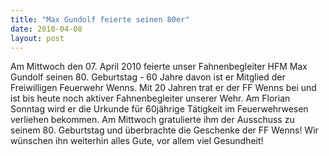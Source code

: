 ```yaml
---
title: "Max Gundolf feierte seinen 80er"
date: 2010-04-08
layout: post
---
```


Am Mittwoch den 07. April 2010 feierte unser Fahnenbegleiter HFM Max Gundolf seinen 80. Geburtstag - 60 Jahre davon ist er Mitglied der Freiwilligen Feuerwehr Wenns. Mit 20 Jahren trat er der FF Wenns bei und ist bis heute noch aktiver Fahnenbegleiter unserer Wehr. Am Florian Sonntag wird er die Urkunde für 60jährige Tätigkeit im Feuerwehrwesen verliehen bekommen. Am Mittwoch gratulierte ihm der Ausschuss zu seinem 80. Geburtstag und überbrachte die Geschenke der FF Wenns! Wir wünschen ihn weiterhin alles Gute, vor allem viel Gesundheit!